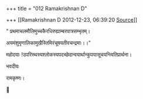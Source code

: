 +++
title = "012 Ramakrishnan D"

+++
[[Ramakrishnan D	2012-12-23, 06:39:20 [Source](https://groups.google.com/g/samskrita/c/nPs3xT-tZAU)]]



" प्रथमाचलमौलिमुच्चकैरधिरुह्याम्बरपात्रसम्भृतम्।

अयमंशुमृणालिकामुखैस्तिमिरंचूषयतीवचन्द्रमाः।।"

  

महोदयाः !उपरिस्थस्यश्लोकस्यपदच्छेदान्वयार्थान्कुपयासूचयन्त्वितिप्रार्थना।

भवदीयः

रामकृष्णः।



